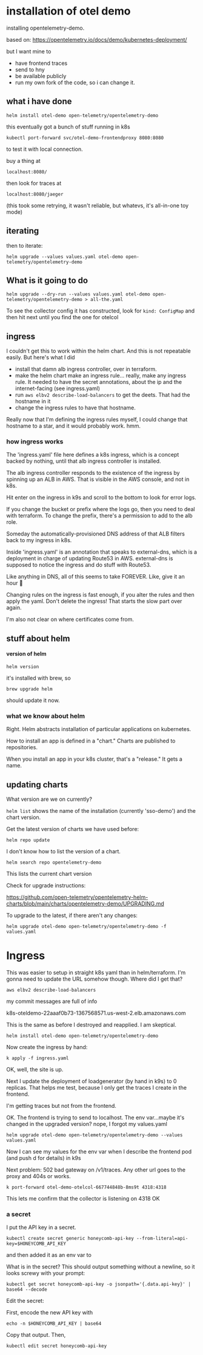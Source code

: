 # installation of otel demo

installing opentelemetry-demo.

based on: https://opentelemetry.io/docs/demo/kubernetes-deployment/

but I want mine to

- have frontend traces
- send to hny
- be available publicly
- run my own fork of the code, so i can change it.

## what i have done

`helm install otel-demo open-telemetry/opentelemetry-demo`

this eventually got a bunch of stuff running in k8s

`kubectl port-forward svc/otel-demo-frontendproxy 8080:8080`

to test it with local connection.

buy a thing at

`localhost:8080/`

then look for traces at

`localhost:8080/jaeger`

(this took some retrying, it wasn't reliable, but whatevs, it's all-in-one toy mode)

## iterating

then to iterate:

`helm upgrade --values values.yaml otel-demo open-telemetry/opentelemetry-demo`

## What is it going to do

`helm upgrade --dry-run --values values.yaml otel-demo open-telemetry/opentelemetry-demo > all-the.yaml`

To see the collector config it has constructed, look for `kind: ConfigMap` and then hit next until you find the one for otelcol

## ingress

I couldn't get this to work within the helm chart. And this is not repeatable easily.
But here's what I did

- install that damn alb ingress controller, over in terraform.
- make the helm chart make an ingress rule... really, make any ingress rule. It needed to have the secret annotations, about the ip and the internet-facing (see ingress.yaml)
- run `aws elbv2 describe-load-balancers` to get the deets. That had the hostname in it
- change the ingress rules to have that hostname.

Really now that I'm defining the ingress rules myself, I could change that hostname to a star, and it
would probably work. hmm.

### how ingress works

The 'ingress.yaml' file here defines a k8s ingress, which is a concept backed by nothing, until that alb ingress controller is installed.

The alb ingress controller responds to the existence of the ingress by spinning up an ALB in AWS. That is visible in the AWS console, and not in k8s.

Hit enter on the ingress in k9s and scroll to the bottom to look for error logs.

If you change the bucket or prefix where the logs go, then you need to deal with terraform. To change the prefix, there's a permission to add to the alb role.

Someday the automatically-provisioned DNS address of that ALB filters back to my ingress in k8s.

Inside 'ingress.yaml' is an annotation that speaks to external-dns, which is a deployment in charge of updating Route53 in AWS. external-dns is supposed to notice the ingress and do stuff with Route53.

Like anything in DNS, all of this seems to take FOREVER. Like, give it an hour :anger:

Changing rules on the ingress is fast enough, if you alter the rules and then apply the yaml. Don't delete the ingress! That starts the slow part over again.

I'm also not clear on where certificates come from.

## stuff about helm

#### version of helm

`helm version`

it's installed with brew, so

`brew upgrade helm`

should update it now.

### what we know about helm

Right. Helm abstracts installation of particular applications on kubernetes.

How to install an app is defined in a "chart." Charts are published to repositories.

When you install an app in your k8s cluster, that's a "release." It gets a name.

## updating charts

What version are we on currently?

`helm list` shows the name of the installation (currently 'sso-demo') and the chart version.

Get the latest version of charts we have used before:

`helm repo update`

I don't know how to list the version of a chart.

`helm search repo opentelemetry-demo`

This lists the current chart version

Check for upgrade instructions:

https://github.com/open-telemetry/opentelemetry-helm-charts/blob/main/charts/opentelemetry-demo/UPGRADING.md

To upgrade to the latest, if there aren't any changes:

`helm upgrade otel-demo open-telemetry/opentelemetry-demo -f values.yaml`

# Ingress

This was easier to setup in straight k8s yaml than in helm/terraform.
I'm gonna need to update the URL somehow though. Where did I get that?

`aws elbv2 describe-load-balancers`

my commit messages are full of info

k8s-oteldemo-22aaaf0b73-1367568571.us-west-2.elb.amazonaws.com

This is the same as before I destroyed and reapplied. I am skeptical.

`helm install otel-demo open-telemetry/opentelemetry-demo`

Now create the ingress by hand:

`k apply -f ingress.yaml`

OK, well, the site is up.

Next I update the deployment of loadgenerator (by hand in k9s) to 0 replicas.
That helps me test, because I only get the traces I create in the frontend.

I'm getting traces but not from the frontend.

OK. The frontend is trying to send to localhost. The env var...maybe it's changed in the upgraded version? nope, I forgot my values.yaml

`helm upgrade otel-demo open-telemetry/opentelemetry-demo --values values.yaml`

Now I can see my values for the env var when I describe the frontend pod (and push d for details) in k9s

Next problem: 502 bad gateway on /v1/traces. Any other url goes to the proxy and 404s or works.

`k port-forward otel-demo-otelcol-667744848b-8ms9t 4318:4318`

This lets me confirm that the collector is listening on 4318 OK

### a secret

I put the API key in a secret.

```
kubectl create secret generic honeycomb-api-key --from-literal=api-key=$HONEYCOMB_API_KEY
```

and then added it as an env var to

What is in the secret? This should output something without a newline, so it looks screwy with your prompt:

```
kubectl get secret honeycomb-api-key -o jsonpath='{.data.api-key}' | base64 --decode
```

Edit the secret:

First, encode the new API key with

`echo -n $HONEYCOMB_API_KEY | base64`

Copy that output. Then,

`kubectl edit secret honeycomb-api-key`
